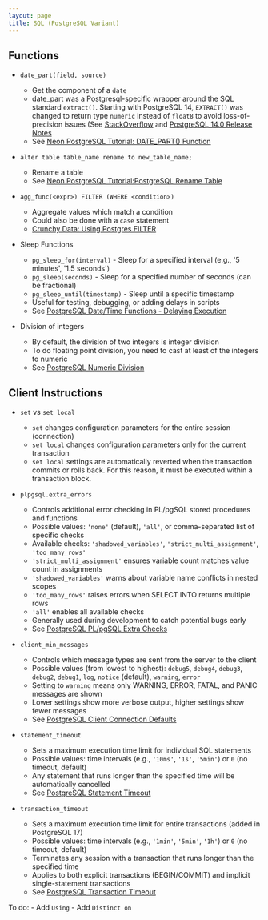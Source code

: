 ```yaml
---
layout: page
title: SQL (PostgreSQL Variant)
---
```


## Functions

- `date_part(field, source)`
    - Get the component of a `date`
    - date_part was a Postgresql-specific wrapper around the SQL standard `extract()`. Starting with PostgreSQL 14, `EXTRACT()` was changed to return type `numeric` instead of `float8` to avoid loss-of-precision issues (See [StackOverflow](https://stackoverflow.com/a/38444997) and [PostgreSQL 14.0 Release Notes](https://www.postgresql.org/docs/release/14.0/#:~:text=Change%20EXTRACT(),date%20data%20type.) 
    - See [Neon PostgreSQL Tutorial: DATE_PART() Function](https://neon.tech/postgresql/postgresql-date-functions/postgresql-date_part)

- `alter table table_name rename to new_table_name;`
    - Rename a table
    - See [Neon PostgreSQL Tutorial:PostgreSQL Rename Table](https://neon.tech/postgresql/postgresql-tutorial/postgresql-rename-table)

- `agg_func(<expr>) FILTER (WHERE <condition>)`
    - Aggregate values which match a condition
    - Could also be done with a `case` statement
    - [Crunchy Data: Using Postgres FILTER](https://www.crunchydata.com/blog/using-postgres-filter#using-filter)
    <!-- https://chatgpt.com/c/68134931-99a8-8013-9b83-0e70f13c3b6a -->

- Sleep Functions
    - `pg_sleep_for(interval)` - Sleep for a specified interval (e.g., '5 minutes', '1.5 seconds')
    - `pg_sleep(seconds)` - Sleep for a specified number of seconds (can be fractional)
    - `pg_sleep_until(timestamp)` - Sleep until a specific timestamp
    - Useful for testing, debugging, or adding delays in scripts
    - See [PostgreSQL Date/Time Functions - Delaying Execution](https://www.postgresql.org/docs/current/functions-datetime.html#FUNCTIONS-DATETIME-DELAY)

- Division of integers
    - By default, the division of two integers is integer division
    - To do floating point division, you need to cast at least of the integers to numeric
    - See [PostgreSQL Numeric Division](https://www.postgresql.org/docs/current/functions-math.html#:~:text=numeric_type%20/%20numeric_type%20%E2%86%92%20numeric_type)

## Client Instructions

- `set` vs `set local`
    - `set` changes configuration parameters for the entire session (connection)
    - `set local` changes configuration parameters only for the current transaction
    - `set local` settings are automatically reverted when the transaction commits or rolls back. For this reason, it must be executed within a transaction block.

- `plpgsql.extra_errors`
    - Controls additional error checking in PL/pgSQL stored procedures and functions
    - Possible values: `'none'` (default), `'all'`, or comma-separated list of specific checks
    - Available checks: `'shadowed_variables'`, `'strict_multi_assignment'`, `'too_many_rows'`
    - `'strict_multi_assignment'` ensures variable count matches value count in assignments
    - `'shadowed_variables'` warns about variable name conflicts in nested scopes
    - `'too_many_rows'` raises errors when SELECT INTO returns multiple rows
    - `'all'` enables all available checks
    - Generally used during development to catch potential bugs early
    - See [PostgreSQL PL/pgSQL Extra Checks](https://www.postgresql.org/docs/current/plpgsql-development-tips.html#PLPGSQL-EXTRA-CHECKS)

- `client_min_messages`
    - Controls which message types are sent from the server to the client
    - Possible values (from lowest to highest): `debug5`, `debug4`, `debug3`, `debug2`, `debug1`, `log`, `notice` (default), `warning`, `error`
    - Setting to `warning` means only WARNING, ERROR, FATAL, and PANIC messages are shown
    - Lower settings show more verbose output, higher settings show fewer messages
    - See [PostgreSQL Client Connection Defaults](https://www.postgresql.org/docs/current/runtime-config-client.html#GUC-CLIENT-MIN-MESSAGES)

- `statement_timeout`
    - Sets a maximum execution time limit for individual SQL statements
    - Possible values: time intervals (e.g., `'10ms'`, `'1s'`, `'5min'`) or `0` (no timeout, default)
    - Any statement that runs longer than the specified time will be automatically cancelled
    - See [PostgreSQL Statement Timeout](https://www.postgresql.org/docs/current/runtime-config-client.html#GUC-STATEMENT-TIMEOUT)

- `transaction_timeout`
    - Sets a maximum execution time limit for entire transactions (added in PostgreSQL 17)
    - Possible values: time intervals (e.g., `'1min'`, `'5min'`, `'1h'`) or `0` (no timeout, default)
    - Terminates any session with a transaction that runs longer than the specified time
    - Applies to both explicit transactions (BEGIN/COMMIT) and implicit single-statement transactions
    - See [PostgreSQL Transaction Timeout](https://www.postgresql.org/docs/current/runtime-config-client.html#GUC-TRANSACTION-TIMEOUT)

To do:
    - Add `Using`
    - Add `Distinct on`
